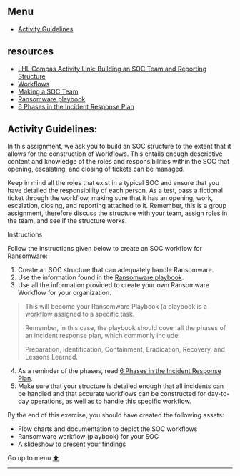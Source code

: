 <!--[⬆️](#menu)-->
## Menu
- [Activity Guidelines](#activity-guidelines)

## resources
- [LHL Compas Activity Link: Building an SOC Team and Reporting Structure](https://web.compass.lighthouselabs.ca/p/cyber/3853a658-0621-4cc4-a295-b026b0a00b0d)
- [Workflows](https://github.com/FredericGariepy/LighthouseLabs/blob/main/PKM/W4/D2/workflow.md)
- [Making a SOC Team](https://github.com/FredericGariepy/LighthouseLabs/blob/main/PKM/W4/D3/Making%20of%20a%20SOC%20Team.md)
- [Ransomware playbook](https://www.cyber.gc.ca/en/guidance/ransomware-playbook-itsm00099)
- [6 Phases in the Incident Response Plan](https://www.securitymetrics.com/blog/6-phases-incident-response-plan)

## Activity Guidelines: 
In this assignment, we ask you to build an SOC structure to the extent that it allows for the construction of Workflows. This entails enough descriptive content and knowledge of the roles and responsibilities within the SOC that opening, escalating, and closing of tickets can be managed.

Keep in mind all the roles that exist in a typical SOC and ensure that you have detailed the responsibility of each person. As a test, pass a fictional ticket through the workflow, making sure that it has an opening, work, escalation, closing, and reporting attached to it. Remember, this is a group assignment, therefore discuss the structure with your team, assign roles in the team, and see if the structure works. 

Instructions

Follow the instructions given below to create an SOC workflow for Ransomware:

1. Create an SOC structure that can adequately handle Ransomware.
2. Use the information found in the [Ransomware playbook](https://www.cyber.gc.ca/en/guidance/ransomware-playbook-itsm00099).
3. Use all the information provided to create your own Ransomware Workflow for your organization.
> This will become your Ransomware Playbook (a playbook is a workflow assigned to a specific task.
>
> Remember, in this case, the playbook should cover all the phases of an incident response plan, which commonly include:
>
> Preparation, Identification, Containment, Eradication, Recovery, and Lessons Learned.

4. As a reminder of the phases, read [6 Phases in the Incident Response Plan](https://www.securitymetrics.com/blog/6-phases-incident-response-plan).
5. Make sure that your structure is detailed enough that all incidents can be handled and that accurate workflows can be constructed for day-to-day operations, as well as to handle this specific workflow.

By the end of this exercise, you should have created the following assets:
- Flow charts and documentation to depict the SOC workflows
- Ransomware workflow (playbook) for your SOC
- A slideshow to present your findings

Go up to menu [⬆️](#menu)
___

